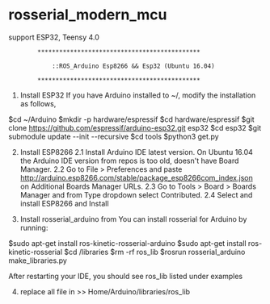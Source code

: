 # rosserial_modern_mcu

  
  
  support ESP32, Teensy 4.0
  
  
  
		    *********************************************

	            ::ROS_Arduino Esp8266 && Esp32 (Ubuntu 16.04)

		    *********************************************


1. Install ESP32 
If you have Arduino installed to ~/, modify the installation as follows, 

$cd ~/Arduino
$mkdir -p hardware/espressif
$cd hardware/espressif 
$git clone https://github.com/espressif/arduino-esp32.git esp32
$cd esp32 
$git submodule update --init --recursive
$cd tools $python3 get.py



2. Install ESP8266
2.1 Install Arduino IDE latest version. On Ubuntu 16.04 the Arduino IDE version from repos is too old, doesn't have Board Manager.
2.2 Go to File > Preferences and paste http://arduino.esp8266.com/stable/package_esp8266com_index.json  on Additional Boards Manager URLs.
2.3 Go to Tools > Board > Boards Manager and from Type dropdown select Contributed.
2.4 Select and install ESP8266 and Install



3. Install rosserial_arduino from 
You can install rosserial for Arduino by running: 

$sudo apt-get install ros-kinetic-rosserial-arduino
$sudo apt-get install ros-kinetic-rosserial
$cd <sketchbook>/libraries
$rm -rf ros_lib
$rosrun rosserial_arduino make_libraries.py 

After restarting your IDE, you should see ros_lib listed under examples 




4. replace all file in >> Home/Arduino/libraries/ros_lib
